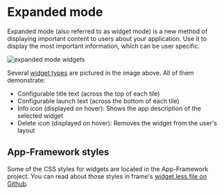 # Expanded mode

Expanded mode (also referred to as widget mode) is a new method of displaying important content to users about your application. Use it to display
the most important information, which can be user specific.

![expanded mode widgets](./img/expanded-mode.png)

Several [widget types](http://uportal-project.github.io/uportal-app-framework/make-a-widget.html) are pictured in the image above. All of them demonstrate:

* Configurable title text (across the top of each tile)
* Configurable launch text (across the bottom of each tile)
* Info icon (displayed on hover): Shows the app description of the selected widget
* Delete icon (displayed on hover): Removes the widget from the user's layout

## App-Framework styles

Some of the CSS styles for widgets are located in the App-Framework project. You can read about those styles in frame's [widget.less file on Github](https://github.com/uPortal-Project/uportal-app-framework/blob/master/components/css/buckyless/widget.less).
